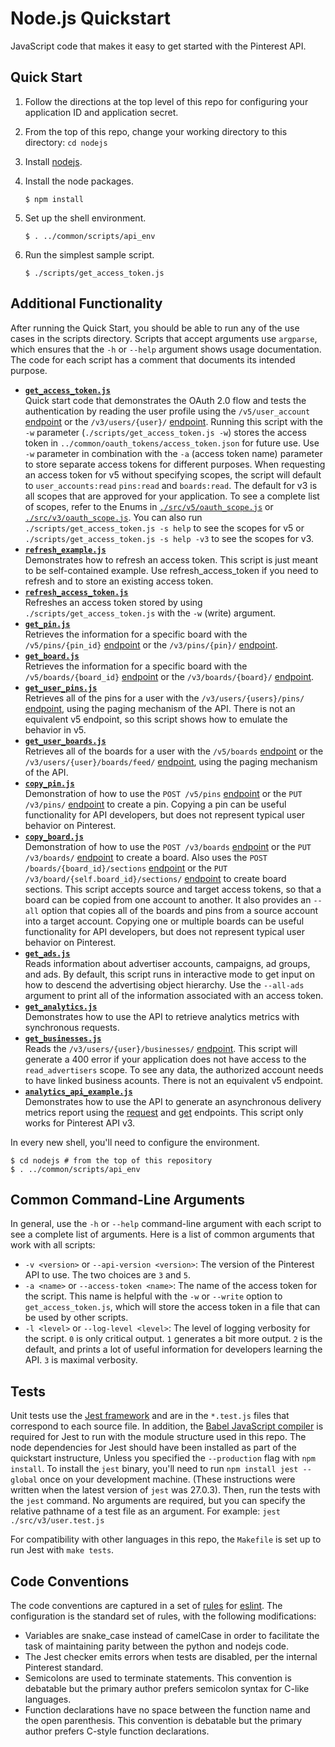 # Node.js Quickstart

JavaScript code that makes it easy to get started with the Pinterest API.

## Quick Start

1. Follow the directions at the top level of this repo for configuring your application ID and application secret.

2. From the top of this repo, change your working directory to this directory: `cd nodejs`

3. Install [nodejs](https://nodejs.org/en/download/).

4. Install the node packages.

   ```
   $ npm install
   ```

5. Set up the shell environment.

   ```
   $ . ../common/scripts/api_env
   ```

6. Run the simplest sample script.

   ```
   $ ./scripts/get_access_token.js
   ```

## Additional Functionality

After running the Quick Start, you should be able to run any of the use cases in the scripts directory. Scripts that accept arguments use `argparse`, which ensures that the `-h` or `--help` argument shows usage documentation. The code for each script has a comment that documents its intended purpose.
  * **[`get_access_token.js`](./scripts/get_access_token.js)**\
  Quick start code that demonstrates the OAuth 2.0 flow and tests the authentication by reading the user profile using the `/v5/user_account` [endpoint](https://developers.pinterest.com/docs/api/v5/#tag/user_account) or the `/v3/users/{user}/` [endpoint](https://developers.pinterest.com/docs/redoc/#operation/v3_get_user_handler_GET). Running this script with the `-w` parameter (`./scripts/get_access_token.js -w`) stores the access token in `../common/oauth_tokens/access_token.json` for future use. Use `-w` parameter in combination with the `-a` (access token name) parameter to store separate access tokens for different purposes. When requesting an access token for v5 without specifying scopes, the script will default to `user_accounts:read` `pins:read` and `boards:read`. The default for v3 is all scopes that are approved for your application. To see a complete list of scopes, refer to the Enums in [`./src/v5/oauth_scope.js`](./src/v5/oauth_scope.js) or [`./src/v3/oauth_scope.js`](./src/v3/oauth_scope.js). You can also run `./scripts/get_access_token.js -s help` to see the scopes for v5 or `./scripts/get_access_token.js -s help -v3` to see the scopes for v3.
  * **[`refresh_example.js`](./scripts/refresh_example.js)**\
  Demonstrates how to refresh an access token. This script is just meant to be self-contained example. Use refresh_access_token if you need to refresh and to store an existing access token.
  * **[`refresh_access_token.js`](./scripts/refresh_access_token.js)**\
  Refreshes an access token stored by using `./scripts/get_access_token.js` with the `-w` (write) argument.
  * **[`get_pin.js`](./scripts/get_pin.js)**\
  Retrieves the information for a specific board with the `/v5/pins/{pin_id}` [endpoint](https://developers.pinterest.com/docs/api/v5/#operation/pins/get) or the `/v3/pins/{pin}/` [endpoint](https://developers.pinterest.com/docs/redoc/#operation/v3_get_pin_GET).
  * **[`get_board.js`](./scripts/get_board.js)**\
  Retrieves the information for a specific board with the `/v5/boards/{board_id}` [endpoint](https://developers.pinterest.com/docs/api/v5/#operation/boards/get) or the `/v3/boards/{board}/` [endpoint](https://developers.pinterest.com/docs/redoc/#operation/v3_get_board_GET).
  * **[`get_user_pins.js`](./scripts/get_user_pins.js)**\
  Retrieves all of the pins for a user with the `/v3/users/{users}/pins/` [endpoint](https://developers.pinterest.com/docs/redoc/#operation/v3_get_pins_handler_GET), using the paging mechanism of the API. There is not an equivalent v5 endpoint, so this script shows how to emulate the behavior in v5.
  * **[`get_user_boards.js`](./scripts/get_user_boards.js)**\
  Retrieves all of the boards for a user with the `/v5/boards` [endpoint](https://developers.pinterest.com/docs/api/v5/#operation/boards/list) or the `/v3/users/{user}/boards/feed/` [endpoint](https://developers.pinterest.com/docs/redoc/#operation/v3_user_profile_boards_feed_GET), using the paging mechanism of the API.
  * **[`copy_pin.js`](./scripts/copy_pin.js)**\
  Demonstration of how to use the `POST /v5/pins` [endpoint](https://developers.pinterest.com/docs/api/v5/#operation/pins/create) or the `PUT /v3/pins/` [endpoint](https://developers.pinterest.com/docs/redoc/#operation/v3_create_pin_handler_PUT) to create a pin. Copying a pin can be useful functionality for API developers, but does not represent typical user behavior on Pinterest.
  * **[`copy_board.js`](./scripts/copy_board.js)**\
  Demonstration of how to use the `POST /v3/boards` [endpoint](https://developers.pinterest.com/docs/api/v5/#operation/boards/create) or the `PUT /v3/boards/` [endpoint](https://developers.pinterest.com/docs/redoc/#operation/v3_create_board_PUT) to create a board. Also uses the `POST /boards/{board_id}/sections` [endpoint](https://developers.pinterest.com/docs/api/v5/#operation/board_sections/create) or the `PUT /v3/board/{self.board_id}/sections/` [endpoint](https://developers.pinterest.com/docs/redoc/#operation/v3_create_section_PUT) to create board sections. This script accepts source and target access tokens, so that a board can be copied from one account to another. It also provides an `--all` option that copies all of the boards and pins from a source account into a target account. Copying one or multiple boards can be useful functionality for API developers, but does not represent typical user behavior on Pinterest.
  * **[`get_ads.js`](./scripts/get_ads.js)**\
  Reads information about advertiser accounts, campaigns, ad groups, and ads. By default, this script runs in interactive mode to get input on how to descend the advertising object hierarchy. Use the `--all-ads` argument to print all of the information associated with an access token.
  * **[`get_analytics.js`](./scripts/get_analytics.js)**\
  Demonstrates how to use the API to retrieve analytics metrics with synchronous requests.
  * **[`get_businesses.js`](./scripts/get_businesses.js)**\
  Reads the `/v3/users/{user}/businesses/` [endpoint](https://developers.pinterest.com/docs/redoc/#operation/v3_get_linked_business_accounts_GET). This script will generate a 400 error if your application does not have access to the `read_advertisers` scope. To see any data, the authorized account needs to have linked business acounts. There is not an equivalent v5 endpoint.
  * **[`analytics_api_example.js`](./scripts/analytics_api_example.js)**\
  Demonstrates how to use the API to generate an asynchronous delivery metrics report using the [request](https://developers.pinterest.com/docs/redoc/combined_reporting/#operation/ads_v3_create_advertiser_delivery_metrics_report_POST) and [get](https://developers.pinterest.com/docs/redoc/combined_reporting/#operation/ads_v3_get_advertiser_delivery_metrics_report_handler_GET) endpoints. This script only works for Pinterest API v3.

In every new shell, you'll need to configure the environment.

```
$ cd nodejs # from the top of this repository
$ . ../common/scripts/api_env
```

## Common Command-Line Arguments

In general, use the `-h` or `--help` command-line argument with each script to see a complete list of arguments. Here is a list of common arguments that work with all scripts:
  * `-v <version>` or `--api-version <version>`: The version of the Pinterest API to use. The two choices are `3` and `5`.
  * `-a <name>` or `--access-token <name>`: The name of the access token for the script. This name is helpful with the `-w` or `--write` option to `get_access_token.js`, which will store the access token in a file that can be used by other scripts.
  * `-l <level>` or `--log-level <level>`: The level of logging verbosity for the script. `0` is only critical output. `1` generates a bit more output. `2` is the default, and prints a lot of useful information for developers learning the API. `3` is maximal verbosity.

## Tests

Unit tests use the [Jest framework](https://jestjs.io/) and are in the `*.test.js` files that correspond to each source file. In addition, the [Babel JavaScript compiler](https://babeljs.io/) is required for Jest to run with the module structure used in this repo. The node dependencies for Jest should have been installed as part of the quickstart instructure, Unless you specified the `--production` flag with ```npm install```. To install the `jest` binary, you'll need to run `npm install jest --global` once on your development machine. (These instructions were written when the latest version of `jest` was 27.0.3). Then, run the tests with the `jest` command. No arguments are required, but you can specify the relative pathname of a test file as an argument. For example: `jest ./src/v3/user.test.js`

For compatibility with other languages in this repo, the `Makefile` is set up to run Jest with `make tests`.

## Code Conventions

The code conventions are captured in a set of [rules](.eslintrc.cjs) for [eslint](https://eslint.org/). The configuration is the standard set of rules, with the following modifications:
  * Variables are snake_case instead of camelCase in order to facilitate the task of maintaining parity between the python and nodejs code.
  * The Jest checker emits errors when tests are disabled, per the internal Pinterest standard.
  * Semicolons are used to terminate statements. This convention is debatable but the primary author prefers semicolon syntax for C-like languages.
  * Function declarations have no space between the function name and the open parenthesis. This convention is debatable but the primary author prefers C-style function declarations.
